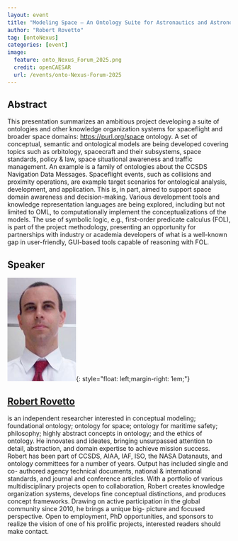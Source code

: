 ```yaml
---
layout: event
title: "Modeling Space – An Ontology Suite for Astronautics and Astronomy"
author: "Robert Rovetto"
tag: [ontoNexus]
categories: [event]
image:
  feature: onto_Nexus_Forum_2025.png
  credit: openCAESAR
  url: /events/onto-Nexus-Forum-2025
---
```


## Abstract

This presentation summarizes an ambitious project developing a suite of ontologies and other knowledge organization systems for spaceflight and broader space domains: https://purl.org/space ontology. A set of conceptual, semantic and ontological models are being developed covering topics such as orbitology, spacecraft and their subsystems, space standards, policy & law, space situational awareness and traffic management. An example is a family of ontologies about the CCSDS Navigation Data Messages. Spaceflight events, such as collisions and proximity operations, are example target scenarios for ontological analysis, development, and application. This is, in part, aimed to support space domain awareness and decision-making. Various development tools and knowledge representation languages are being explored, including but not limited to OML, to computationally implement the conceptualizations of the models. The use of symbolic logic, e.g., first-order predicate calculus (FOL), is part of the project methodology, presenting an opportunity for partnerships with industry or academia developers of what is a well-known gap in user-friendly, GUI-based tools capable of reasoning with FOL.

## Speaker

![Robert Rovetto](img/Rovetto.jpg){: style="float: left;margin-right: 1em;"}

<h2><a href="mailto:ontologos@yahoo.com">Robert Rovetto</a></h2> is an independent researcher interested in conceptual modeling; foundational ontology; ontology for space; ontology for maritime safety; philosophy; highly abstract concepts in ontology; and the ethics of ontology. He innovates and ideates, bringing unsurpassed attention to detail, abstraction, and domain expertise to achieve mission success. Robert has been part of CCSDS, AIAA, IAF, ISO, the NASA Datanauts, and ontology committees for a number of years. Output has included single and co- authored agency technical documents, national & international standards, and journal and conference articles. With a portfolio of various multidisciplinary projects open to collaboration, Robert creates knowledge organization systems, develops fine conceptual distinctions, and produces concept frameworks. Drawing on active participation in the global community since 2010, he brings a unique big- picture and focused perspective. Open to employment, PhD opportunities, and sponsors to realize the vision of one of his prolific projects, interested readers should make contact.